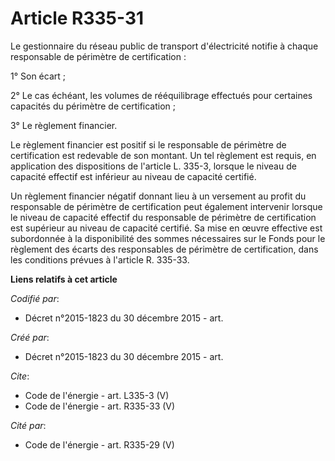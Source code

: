 # Article R335-31

Le gestionnaire du réseau public de transport d'électricité notifie à chaque responsable de périmètre de certification :

1° Son écart ; 

2° Le cas échéant, les volumes de rééquilibrage effectués pour certaines capacités du périmètre de certification ;

3° Le règlement financier. 

Le règlement financier est positif si le responsable de périmètre de certification est redevable de son montant. Un tel
règlement est requis, en application des dispositions de l'article L. 335-3, lorsque le niveau de capacité effectif est
inférieur au niveau de capacité certifié. 

Un règlement financier négatif donnant lieu à un versement au profit du responsable de périmètre de certification peut
également intervenir lorsque le niveau de capacité effectif du responsable de périmètre de certification est supérieur au
niveau de capacité certifié. Sa mise en œuvre effective est subordonnée à la disponibilité des sommes nécessaires sur le
Fonds pour le règlement des écarts des responsables de périmètre de certification, dans les conditions prévues à l'article R.
335-33.

**Liens relatifs à cet article**

_Codifié par_:

  - Décret n°2015-1823 du 30 décembre 2015 - art.

_Créé par_:

  - Décret n°2015-1823 du 30 décembre 2015 - art.

_Cite_:

  - Code de l'énergie - art. L335-3 (V)
  - Code de l'énergie - art. R335-33 (V)

_Cité par_:

  - Code de l'énergie - art. R335-29 (V)
